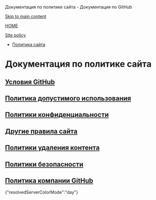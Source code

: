 Документация по политике сайта - Документация по GitHub

[Skip to main content](#main-content)

[HOME](/ru)

[Site policy](/ru/site-policy)

* [Политика сайта](/ru/site-policy)

Документация по политике сайта
==========

[Условия GitHub](/ru/site-policy/github-terms)
----------

[Политика допустимого использования](/ru/site-policy/acceptable-use-policies)
----------

[Политики конфиденциальности](/ru/site-policy/privacy-policies)
----------

[Другие правила сайта](/ru/site-policy/other-site-policies)
----------

[Политики удаления контента](/ru/site-policy/content-removal-policies)
----------

[Политики безопасности](/ru/site-policy/security-policies)
----------

[Политика компании GitHub](/ru/site-policy/github-company-policies)
----------

{"resolvedServerColorMode":"day"}
